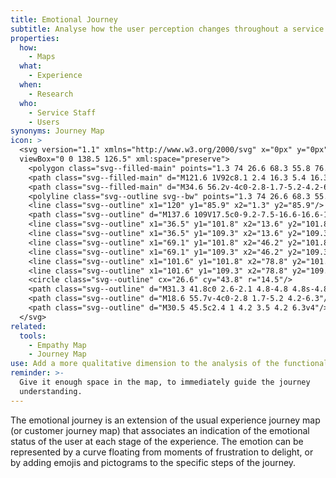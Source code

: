 ```yaml
---
title: Emotional Journey
subtitle: Analyse how the user perception changes throughout a service experience.
properties:
  how:
    - Maps
  what:
    - Experience
  when:
    - Research
  who:
    - Service Staff
    - Users
synonyms: Journey Map
icon: >
  <svg version="1.1" xmlns="http://www.w3.org/2000/svg" x="0px" y="0px"
  viewBox="0 0 138.5 126.5" xml:space="preserve">
    <polygon class="svg--filled-main" points="1.3 74 26.6 68.3 55.8 76.2 90.2 54.1 121 66.7 121 85.9 1.3 85.9 "/>
    <path class="svg--filled-main" d="M121.6 1V92c8.1 2.4 16.3 5.4 16.3 14.4V17.2C137.9 8.2 130.6 0.9 121.6 1"/>
    <path class="svg--filled-main" d="M34.6 56.2v-4c0-2.8-1.7-5.2-4.2-6.3h-7.8c-2.4 1-4.2 3.5-4.2 6.3v4c0 0 3.3 2 8 2C31.3 58.3 34.6 56.2 34.6 56.2z"/>
    <polyline class="svg--outline svg--bw" points="1.3 74 26.6 68.3 55.8 76.2 90.2 54.1 120.6 66.6 "/>
    <line class="svg--outline" x1="120" y1="85.9" x2="1.3" y2="85.9"/>
    <path class="svg--outline" d="M137.6 109V17.5c0-9.2-7.5-16.6-16.6-16.6V1v91.4C130.2 92.3 137.6 99.8 137.6 109c0 9.2-7.5 16.6-16.6 16.6v0h-16.4H87 0.9v-108h119.5"/>
    <line class="svg--outline" x1="36.5" y1="101.8" x2="13.6" y2="101.8"/>
    <line class="svg--outline" x1="36.5" y1="109.3" x2="13.6" y2="109.3"/>
    <line class="svg--outline" x1="69.1" y1="101.8" x2="46.2" y2="101.8"/>
    <line class="svg--outline" x1="69.1" y1="109.3" x2="46.2" y2="109.3"/>
    <line class="svg--outline" x1="101.6" y1="101.8" x2="78.8" y2="101.8"/>
    <line class="svg--outline" x1="101.6" y1="109.3" x2="78.8" y2="109.3"/>
    <circle class="svg--outline" cx="26.6" cy="43.8" r="14.5"/>
    <path class="svg--outline" d="M31.3 41.8c0 2.6-2.1 4.8-4.8 4.8s-4.8-2.2-4.8-4.8v-1.7c0-2.6 2.1-4.8 4.8-4.8s4.8 2.2 4.8 4.8V41.8z"/>
    <path class="svg--outline" d="M18.6 55.7v-4c0-2.8 1.7-5.2 4.2-6.3"/>
    <path class="svg--outline" d="M30.5 45.5c2.4 1 4.2 3.5 4.2 6.3v4"/>
  </svg>
related:
  tools:
    - Empathy Map
    - Journey Map
use: Add a more qualitative dimension to the analysis of the functional experience.
reminder: >-
  Give it enough space in the map, to immediately guide the journey
  understanding.
---
```

The emotional journey is an extension of the usual experience journey map (or customer journey map) that associates an indication of the emotional status of the user at each stage of the experience. The emotion can be represented by a curve floating from moments of frustration to delight, or by adding emojis and pictograms to the specific steps of the journey.
